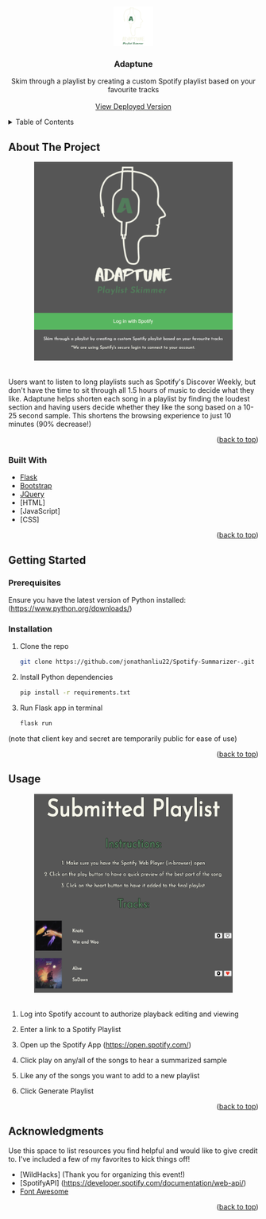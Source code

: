 <div id="top"></div>

<br />
<div align="center">
  <a href="https://github.com/jonathanliu22/Spotify-Summarizer-">
    <img src="static/images/Adaptune.png" alt="Logo" width="80" height="80">
  </a>

  <h3 align="center">Adaptune</h3>

  <p align="center">
    Skim through a playlist by creating a custom Spotify playlist based on your favourite tracks
    <br />
    <br />
    <a href="https://adaptune.herokuapp.com/">View Deployed Version</a>
  </p>
</div>


<!-- TABLE OF CONTENTS -->
<details>
  <summary>Table of Contents</summary>
  <ol>
    <li>
      <a href="#about-the-project">About The Project</a>
      <ul>
        <li><a href="#built-with">Built With</a></li>
      </ul>
    </li>
    <li>
      <a href="#getting-started">Getting Started</a>
      <ul>
        <li><a href="#prerequisites">Prerequisites</a></li>
        <li><a href="#installation">Installation</a></li>
      </ul>
    </li>
    <li><a href="#acknowledgments">Acknowledgments</a></li>
  </ol>
</details>



<!-- ABOUT THE PROJECT -->
## About The Project

<div align="center">
<img src="static/images/screenshot.png" alt="Logo" width="400" height="400">
</div>
<br />


Users want to listen to long playlists such as Spotify's Discover Weekly, but don't have the time to sit through all 1.5 hours of music to decide what they like. Adaptune helps shorten each song in a playlist by finding the loudest section and having users decide whether they like the song based on a 10-25 second sample. This shortens the browsing experience to just 10 minutes (90% decrease!)


<p align="right">(<a href="#top">back to top</a>)</p>



### Built With

* [Flask](https://flask.palletsprojects.com/en/2.1.x/)
* [Bootstrap](https://getbootstrap.com)
* [JQuery](https://jquery.com)
* [HTML]
* [JavaScript]
* [CSS]


<p align="right">(<a href="#top">back to top</a>)</p>



<!-- GETTING STARTED -->
## Getting Started


### Prerequisites

Ensure you have the latest version of Python installed: (https://www.python.org/downloads/)

### Installation

1. Clone the repo
   ```sh
   git clone https://github.com/jonathanliu22/Spotify-Summarizer-.git
   ```
2. Install Python dependencies
   ```sh
   pip install -r requirements.txt
   ```
3. Run Flask app in terminal
   ```sh
   flask run
   ```

(note that client key and secret are temporarily public for ease of use)
<p align="right">(<a href="#top">back to top</a>)</p>



<!-- USAGE EXAMPLES -->
## Usage

<div align="center">
<img src="static/images/screenshot1.png" alt="Logo" width="400" height="400" >
</div>
<br />

1. Log into Spotify account to authorize playback editing and viewing

2. Enter a link to a Spotify Playlist

3. Open up the Spotify App (https://open.spotify.com/)

4. Click play on any/all of the songs to hear a summarized sample

5. Like any of the songs you want to add to a new playlist

6. Click Generate Playlist

<p align="right">(<a href="#top">back to top</a>)</p>


<!-- ACKNOWLEDGMENTS -->
## Acknowledgments

Use this space to list resources you find helpful and would like to give credit to. I've included a few of my favorites to kick things off!

* [WildHacks] (Thank you for organizing this event!)
* [SpotifyAPI] (https://developer.spotify.com/documentation/web-api/)
* [Font Awesome](https://fontawesome.com)

<p align="right">(<a href="#top">back to top</a>)</p>


